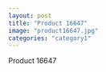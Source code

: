 ```yaml
---
layout: post
title: "Product 16647"
image: "product16647.jpg"
categories: "category1"
---
```

Product 16647
